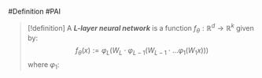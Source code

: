 #Definition #PAI 

> [!definition]
> A ***$L$-layer neural network*** is a function $f_{\theta}:\mathbb{R}^d\to \mathbb{R}^k$ given by: $$f_{\theta}(x):=\varphi_{L}(W_{L}\cdot \varphi_{L-1}(W_{L-1}\cdot \dots \varphi_{1}(W_{1}x)))$$where $\varphi_{1}:$
